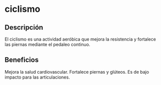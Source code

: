 # ciclismo 

## Descripción
El ciclismo es una actividad aeróbica que mejora la resistencia y fortalece las piernas mediante el pedaleo continuo.

## Beneficios
Mejora la salud cardiovascular.
Fortalece piernas y glúteos.
Es de bajo impacto para las articulaciones.